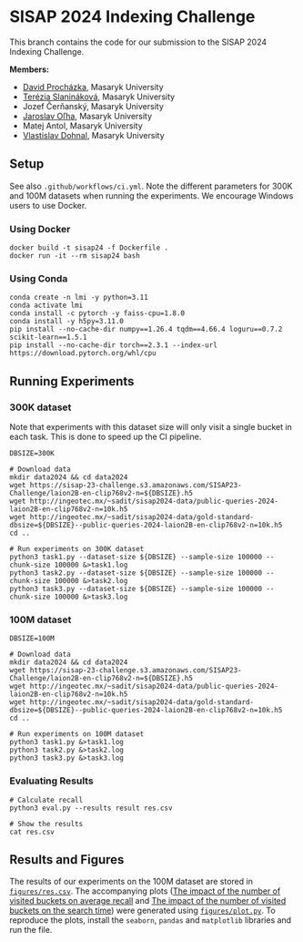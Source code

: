 # SISAP 2024 Indexing Challenge

This branch contains the code for our submission to the SISAP 2024 Indexing Challenge.

**Members:**

- [David Procházka](https://github.com/ProchazkaDavid), Masaryk University
- [Terézia Slanináková](https://github.com/TerkaSlan), Masaryk University
- Jozef Čerňanský, Masaryk University
- [Jaroslav Oľha](https://github.com/JaroOlha), Masaryk University
- Matej Antol, Masaryk University
- [Vlastislav Dohnal](https://github.com/dohnal), Masaryk University

## Setup

See also `.github/workflows/ci.yml`. Note the different parameters for 300K and 100M datasets when running the experiments. We encourage Windows users to use Docker.

### Using Docker

```shell
docker build -t sisap24 -f Dockerfile .
docker run -it --rm sisap24 bash
```

### Using Conda

```shell
conda create -n lmi -y python=3.11
conda activate lmi
conda install -c pytorch -y faiss-cpu=1.8.0
conda install -y h5py=3.11.0
pip install --no-cache-dir numpy==1.26.4 tqdm==4.66.4 loguru==0.7.2 scikit-learn==1.5.1
pip install --no-cache-dir torch==2.3.1 --index-url https://download.pytorch.org/whl/cpu
```

## Running Experiments

### 300K dataset

Note that experiments with this dataset size will only visit a single bucket in each task. This is done to speed up the CI pipeline.

```shell
DBSIZE=300K

# Download data
mkdir data2024 && cd data2024
wget https://sisap-23-challenge.s3.amazonaws.com/SISAP23-Challenge/laion2B-en-clip768v2-n=${DBSIZE}.h5
wget http://ingeotec.mx/~sadit/sisap2024-data/public-queries-2024-laion2B-en-clip768v2-n=10k.h5
wget http://ingeotec.mx/~sadit/sisap2024-data/gold-standard-dbsize=${DBSIZE}--public-queries-2024-laion2B-en-clip768v2-n=10k.h5
cd ..

# Run experiments on 300K dataset
python3 task1.py --dataset-size ${DBSIZE} --sample-size 100000 --chunk-size 100000 &>task1.log
python3 task2.py --dataset-size ${DBSIZE} --sample-size 100000 --chunk-size 100000 &>task2.log
python3 task3.py --dataset-size ${DBSIZE} --sample-size 100000 --chunk-size 100000 &>task3.log
```

### 100M dataset

```shell
DBSIZE=100M

# Download data
mkdir data2024 && cd data2024
wget https://sisap-23-challenge.s3.amazonaws.com/SISAP23-Challenge/laion2B-en-clip768v2-n=${DBSIZE}.h5
wget http://ingeotec.mx/~sadit/sisap2024-data/public-queries-2024-laion2B-en-clip768v2-n=10k.h5
wget http://ingeotec.mx/~sadit/sisap2024-data/gold-standard-dbsize=${DBSIZE}--public-queries-2024-laion2B-en-clip768v2-n=10k.h5
cd ..

# Run experiments on 100M dataset
python3 task1.py &>task1.log
python3 task2.py &>task2.log
python3 task3.py &>task3.log
```

### Evaluating Results

```shell
# Calculate recall
python3 eval.py --results result res.csv

# Show the results
cat res.csv
```

## Results and Figures

The results of our experiments on the 100M dataset are stored in [`figures/res.csv`](./figures/res.csv). The accompanying plots ([The impact of the number of visited buckets on average recall](figures/nprobe-recall.pdf) and [The impact of the number of visited buckets on the search time](figures/nprobe-querytime.pdf)) were generated using [`figures/plot.py`](./figures/plot.py). To reproduce the plots, install the `seaborn`, `pandas` and `matplotlib` libraries and run the file.
